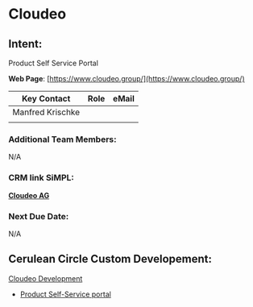 # Cloudeo

## Intent:

Product Self Service Portal

**Web Page**: [https://www.cloudeo.group/](https://www.cloudeo.group/)

| **Key Contact** | **Role** | **eMail** |
| --- | --- | --- |
| Manfred Krischke |     |     |
|     |     |     |

### **Additional Team Members:**

N/A

### **CRM link SiMPL:**

[**Cloudeo AG**](https://app.simplapp.io/company/UKoGRBgyoTDkcJhy)

### **Next Due Date:**

N/A

## Cerulean Circle Custom Developement:

[Cloudeo Development](../../../cerulean-circle-unlimited-2cu/product/development/2cu-custom-development/cloudeo-development.md)

- [Product Self-Service portal](../../../cerulean-circle-unlimited-2cu/product/development/2cu-custom-development/cloudeo-development/product-self-service-portal.md)